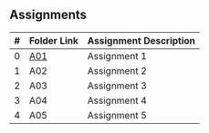 ##  Assignments

|   #   | Folder Link | Assignment Description |
| :---: | ----------- | ---------------------- |
|   0   |[A01](https://github.com/Nagavamshikrishna/5143-Opsys-102/tree/main/Assignments/A01)      | Assignment 1        |
|   1  | A02     | Assignment 2         |
|   2   | A03      | Assignment 3          |
|   3   | A04      | Assignment 4          |
|   4   | A05      | Assignment 5          |
